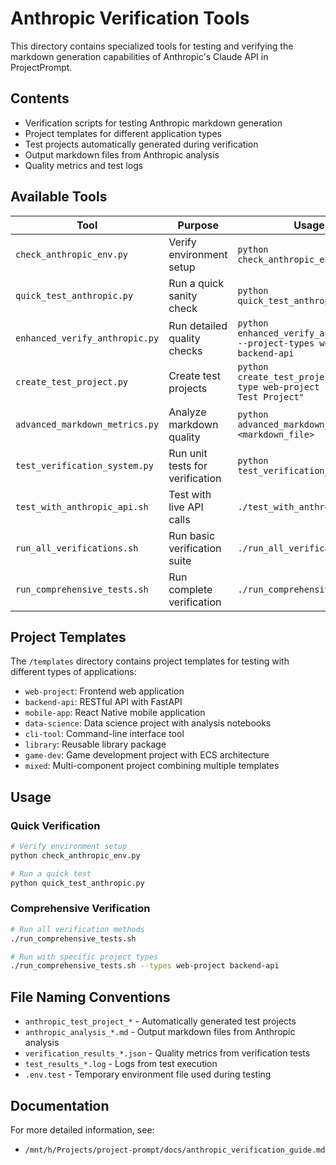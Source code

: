 # Anthropic Verification Tools

This directory contains specialized tools for testing and verifying the markdown generation capabilities of Anthropic's Claude API in ProjectPrompt.

## Contents

- Verification scripts for testing Anthropic markdown generation
- Project templates for different application types
- Test projects automatically generated during verification
- Output markdown files from Anthropic analysis
- Quality metrics and test logs

## Available Tools

| Tool | Purpose | Usage |
|------|---------|-------|
| `check_anthropic_env.py` | Verify environment setup | `python check_anthropic_env.py` |
| `quick_test_anthropic.py` | Run a quick sanity check | `python quick_test_anthropic.py` |
| `enhanced_verify_anthropic.py` | Run detailed quality checks | `python enhanced_verify_anthropic.py --project-types web-project backend-api` |
| `create_test_project.py` | Create test projects | `python create_test_project.py --type web-project --name "My Test Project"` |
| `advanced_markdown_metrics.py` | Analyze markdown quality | `python advanced_markdown_metrics.py <markdown_file>` |
| `test_verification_system.py` | Run unit tests for verification | `python test_verification_system.py` |
| `test_with_anthropic_api.sh` | Test with live API calls | `./test_with_anthropic_api.sh` |
| `run_all_verifications.sh` | Run basic verification suite | `./run_all_verifications.sh` |
| `run_comprehensive_tests.sh` | Run complete verification | `./run_comprehensive_tests.sh` |

## Project Templates

The `/templates` directory contains project templates for testing with different types of applications:

- `web-project`: Frontend web application
- `backend-api`: RESTful API with FastAPI
- `mobile-app`: React Native mobile application
- `data-science`: Data science project with analysis notebooks
- `cli-tool`: Command-line interface tool
- `library`: Reusable library package
- `game-dev`: Game development project with ECS architecture
- `mixed`: Multi-component project combining multiple templates

## Usage

### Quick Verification

```bash
# Verify environment setup
python check_anthropic_env.py

# Run a quick test
python quick_test_anthropic.py
```

### Comprehensive Verification

```bash
# Run all verification methods
./run_comprehensive_tests.sh

# Run with specific project types
./run_comprehensive_tests.sh --types web-project backend-api
```

## File Naming Conventions

- `anthropic_test_project_*` - Automatically generated test projects
- `anthropic_analysis_*.md` - Output markdown files from Anthropic analysis
- `verification_results_*.json` - Quality metrics from verification tests
- `test_results_*.log` - Logs from test execution
- `.env.test` - Temporary environment file used during testing

## Documentation

For more detailed information, see:
- `/mnt/h/Projects/project-prompt/docs/anthropic_verification_guide.md`
